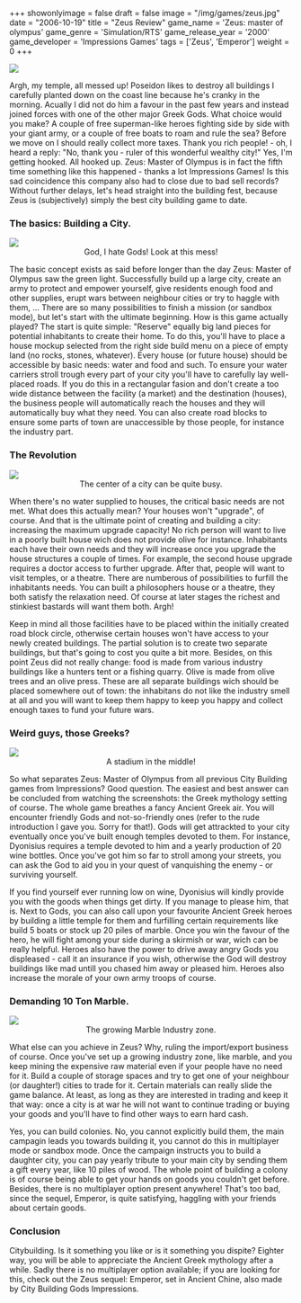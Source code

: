 +++
showonlyimage = false
draft = false
image = "/img/games/zeus.jpg"
date = "2006-10-19"
title = "Zeus Review"
game_name = 'Zeus: master of olympus'
game_genre = 'Simulation/RTS'
game_release_year = '2000'
game_developer = 'Impressions Games'
tags = ['Zeus', 'Emperor']
weight = 0
+++

<img src="/img/Guides/Zeus.jpg"/>

Argh, my temple, all messed up! Poseidon likes to destroy all buildings I carefully planted down on the coast line because he's cranky in the morning. Acually I did not do him a favour in the past few years and instead joined forces with one of the other major Greek Gods. What choice would you make? A couple of free superman-like heroes fighting side by side with your giant army, or a couple of free boats to roam and rule the sea? Before we move on I should really collect more taxes. Thank you rich people! - oh, I heard a reply: "No, thank you - ruler of this wonderful wealthy city!"
Yes, I'm getting hooked. All hooked up. Zeus: Master of Olympus is in fact the fifth time something like this happened - thanks a lot Impressions Games! Is this sad coincidence this company also had to close due to bad sell records? 
Without further delays, let's head straight into the building fest, because Zeus is (subjectively) simply the best city building game to date.

### The basics: Building a City.

<img src="/img/games/Zeus/screens/kapot.jpg"/>
<center>God, I hate Gods! Look at this mess!</center>

The basic concept exists as said before longer than the day Zeus: Master of Olympus saw the green light. Successfully build up a large city, create an army to protect and empower yourself, give residents enough food and other supplies, erupt wars between neighbour cities or try to haggle with them, ... There are so many possibilities to finish a mission (or sandbox mode), but let's start with the ultimate beginning. How is this game actually played?
The start is quite simple: "Reserve" equally big land pieces for potential inhabitants to create their home. To do this, you'll have to place a house mockup selected from the right side build menu on a piece of empty land (no rocks, stones, whatever). Every house (or future house) should be accessible by basic needs: water and food and such. To ensure your water carriers stroll trough every part of your city you'll have to carefully lay well-placed roads. If you do this in a rectangular fasion and don't create a too wide distance between the facility (a market) and the destination (houses), the business people will automatically reach the houses and they will automatically buy what they need. You can also create road blocks to ensure some parts of town are unaccessible by those people, for instance the industry part.

### The Revolution

<img src="/img/games/Zeus/screens/centrum.jpg"/>
<center>The center of a city can be quite busy.</center>

When there's no water supplied to houses, the critical basic needs are not met. What does this actually mean? Your houses won't "upgrade", of course. And that is the ultimate point of creating and building a city: increasing the maximum upgrade capacity! No rich person will want to live in a poorly built house wich does not provide olive for instance. Inhabitants each have their own needs and they will increase once you upgrade the house structures a couple of times. For example, the second house upgrade requires a doctor access to further upgrade. After that, people will want to visit temples, or a theatre. There are numberous of possibilities to furfill the inhabitants needs. You can built a philosophers house or a theatre, they both satisfy the relaxation need. Of course at later stages the richest and stinkiest bastards will want them both. Argh!

Keep in mind all those facilities have to be placed within the initially created road block circle, otherwise certain houses won't have access to your newly created buildings. The partial solution is to create two separate buildings, but that's going to cost you quite a bit more. Besides, on this point Zeus did not really change: food is made from various industry buildings like a hunters tent or a fishing quarry. Olive is made from olive trees and an olive press. These are all separate buildings wich should be placed somewhere out of town: the inhabitans do not like the industry smell at all and you will want to keep them happy to keep you happy and collect enough taxes to fund your future wars.

### Weird guys, those Greeks?

<img src="/img/games/Zeus/screens/stadium.jpg"/>
<center>A stadium in the middle!</center>

So what separates Zeus: Master of Olympus from all previous City Building games from Impressions? Good question. The easiest and best answer can be concluded from watching the screenshots: the Greek mythology setting of course. The whole game breathes a fancy Ancient Greek air. You will encounter friendly Gods and not-so-friendly ones (refer to the rude introduction I gave you. Sorry for that!). Gods will get attrackted to your city eventually once you've built enough temples devoted to them. For instance, Dyonisius requires a temple devoted to him and a yearly production of 20 wine bottles. Once you've got him so far to stroll among your streets, you can ask the God to aid you in your quest of vanquishing the enemy - or surviving yourself. 

If you find yourself ever running low on wine, Dyonisius will kindly provide you with the goods when things get dirty. If you manage to please him, that is.
Next to Gods, you can also call upon your favourite Ancient Greek heroes by building a little temple for them and furfilling certain requirements like build 5 boats or stock up 20 piles of marble. Once you win the favour of the hero, he will fight among your side during a skirmish or war, wich can be really helpful. Heroes also have the power to drive away angry Gods you displeased - call it an insurance if you wish, otherwise the God will destroy buildings like mad untill you chased him away or pleased him. Heroes also increase the morale of your own army troops of course.

### Demanding 10 Ton Marble.

<img src="/img/games/Zeus/screens/industrie.jpg"/>
<center>The growing Marble Industry zone.</center>

What else can you achieve in Zeus? Why, ruling the import/export business of course. Once you've set up a growing industry zone, like marble, and you keep mining the expensive raw material even if your people have no need for it. Build a couple of storage spaces and try to get one of your neighbour (or daughter!) cities to trade for it. Certain materials can really slide the game balance. At least, as long as they are interested in trading and keep it that way: once a city is at war he will not want to continue trading or buying your goods and you'll have to find other ways to earn hard cash.

Yes, you can build colonies. No, you cannot explicitly build them, the main campagin leads you towards building it, you cannot do this in multiplayer mode or sandbox mode. Once the campaign instructs you to build a daughter city, you can pay yearly tribute to your main city by sending them a gift every year, like 10 piles of wood. The whole point of building a colony is of course being able to get your hands on goods you couldn't get before. Besides, there is no multiplayer option present anywhere! That's too bad, since the sequel, Emperor, is quite satisfying, haggling with your friends about certain goods.

### Conclusion

Citybuilding. Is it something you like or is it something you dispite? Eighter way, you will be able to appreciate the Ancient Greek mythology after a while. Sadly there is no multiplayer option available; if you are looking for this, check out the Zeus sequel: Emperor, set in Ancient Chine, also made by City Building Gods Impressions.